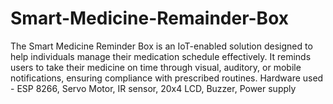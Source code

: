 # Smart-Medicine-Remainder-Box
The Smart Medicine Reminder Box is an IoT-enabled solution designed to help individuals manage their medication schedule effectively. It reminds users to take their medicine on time through visual, auditory, or mobile notifications, ensuring compliance with prescribed routines.
Hardware used - ESP 8266, Servo Motor, IR sensor, 20x4 LCD, Buzzer, Power supply
